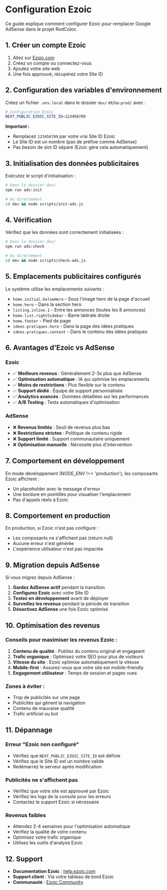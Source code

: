 # Configuration Ezoic

Ce guide explique comment configurer Ezoic pour remplacer Google AdSense dans le projet RodColoc.

## 1. Créer un compte Ezoic

1. Allez sur [Ezoic.com](https://www.ezoic.com/)
2. Créez un compte ou connectez-vous
3. Ajoutez votre site web
4. Une fois approuvé, récupérez votre Site ID

## 2. Configuration des variables d'environnement

Créez un fichier `.env.local` dans le dossier `dev/` et/ou `prod/` avec :

```bash
# Configuration Ezoic
NEXT_PUBLIC_EZOIC_SITE_ID=123456789
```

**Important :**
- Remplacez `123456789` par votre vrai Site ID Ezoic
- Le Site ID est un nombre (pas de préfixe comme AdSense)
- Pas besoin de slot ID séparé (Ezoic gère cela automatiquement)

## 3. Initialisation des données publicitaires

Exécutez le script d'initialisation :

```bash
# Dans le dossier dev/
npm run ads:init

# Ou directement
cd dev && node scripts/init-ads.js
```

## 4. Vérification

Vérifiez que les données sont correctement initialisées :

```bash
# Dans le dossier dev/
npm run ads:check

# Ou directement
cd dev && node scripts/check-ads.js
```

## 5. Emplacements publicitaires configurés

Le système utilise les emplacements suivants :

- `home.initial.belowHero` - Sous l'image hero de la page d'accueil
- `home.hero` - Dans la section hero
- `listing.inline.1` - Entre les annonces (toutes les 8 annonces)
- `home.list.rightSidebar` - Barre latérale droite
- `home.footer` - Pied de page
- `idees-pratiques.hero` - Dans la page des idées pratiques
- `idees-pratiques.content` - Dans le contenu des idées pratiques

## 6. Avantages d'Ezoic vs AdSense

### Ezoic
- ✅ **Meilleurs revenus** : Généralement 2-3x plus que AdSense
- ✅ **Optimisation automatique** : IA qui optimise les emplacements
- ✅ **Moins de restrictions** : Plus flexible sur le contenu
- ✅ **Support dédié** : Équipe de support personnalisée
- ✅ **Analytics avancés** : Données détaillées sur les performances
- ✅ **A/B Testing** : Tests automatiques d'optimisation

### AdSense
- ❌ **Revenus limités** : Seuil de revenus plus bas
- ❌ **Restrictions strictes** : Politique de contenu rigide
- ❌ **Support limité** : Support communautaire uniquement
- ❌ **Optimisation manuelle** : Nécessite plus d'intervention

## 7. Comportement en développement

En mode développement (NODE_ENV !== 'production'), les composants Ezoic affichent :
- Un placeholder avec le message d'erreur
- Une bordure en pointillés pour visualiser l'emplacement
- Pas d'appels réels à Ezoic

## 8. Comportement en production

En production, si Ezoic n'est pas configuré :
- Les composants ne s'affichent pas (return null)
- Aucune erreur n'est générée
- L'expérience utilisateur n'est pas impactée

## 9. Migration depuis AdSense

Si vous migrez depuis AdSense :

1. **Gardez AdSense actif** pendant la transition
2. **Configurez Ezoic** avec votre Site ID
3. **Testez en développement** avant de déployer
4. **Surveillez les revenus** pendant la période de transition
5. **Désactivez AdSense** une fois Ezoic optimisé

## 10. Optimisation des revenus

### Conseils pour maximiser les revenus Ezoic :

1. **Contenu de qualité** : Publiez du contenu original et engageant
2. **Trafic organique** : Optimisez votre SEO pour plus de visiteurs
3. **Vitesse du site** : Ezoic optimise automatiquement la vitesse
4. **Mobile-first** : Assurez-vous que votre site est mobile-friendly
5. **Engagement utilisateur** : Temps de session et pages vues

### Zones à éviter :
- Trop de publicités sur une page
- Publicités qui gênent la navigation
- Contenu de mauvaise qualité
- Trafic artificiel ou bot

## 11. Dépannage

### Erreur "Ezoic non configuré"
- Vérifiez que `NEXT_PUBLIC_EZOIC_SITE_ID` est définie
- Vérifiez que le Site ID est un nombre valide
- Redémarrez le serveur après modification

### Publicités ne s'affichent pas
- Vérifiez que votre site est approuvé par Ezoic
- Vérifiez les logs de la console pour les erreurs
- Contactez le support Ezoic si nécessaire

### Revenus faibles
- Attendez 2-4 semaines pour l'optimisation automatique
- Vérifiez la qualité de votre contenu
- Optimisez votre trafic organique
- Utilisez les outils d'analyse Ezoic

## 12. Support

- **Documentation Ezoic** : [help.ezoic.com](https://help.ezoic.com/)
- **Support client** : Via votre tableau de bord Ezoic
- **Communauté** : [Ezoic Community](https://community.ezoic.com/)


